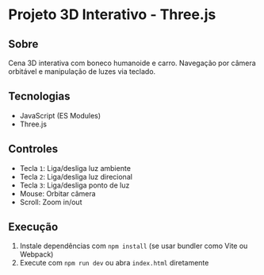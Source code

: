 # Projeto 3D Interativo - Three.js

## Sobre
Cena 3D interativa com boneco humanoide e carro. Navegação por câmera orbitável e manipulação de luzes via teclado.

## Tecnologias
- JavaScript (ES Modules)
- Three.js

## Controles
- Tecla `1`: Liga/desliga luz ambiente
- Tecla `2`: Liga/desliga luz direcional
- Tecla `3`: Liga/desliga ponto de luz
- Mouse: Orbitar câmera
- Scroll: Zoom in/out

## Execução
1. Instale dependências com `npm install` (se usar bundler como Vite ou Webpack)
2. Execute com `npm run dev` ou abra `index.html` diretamente
